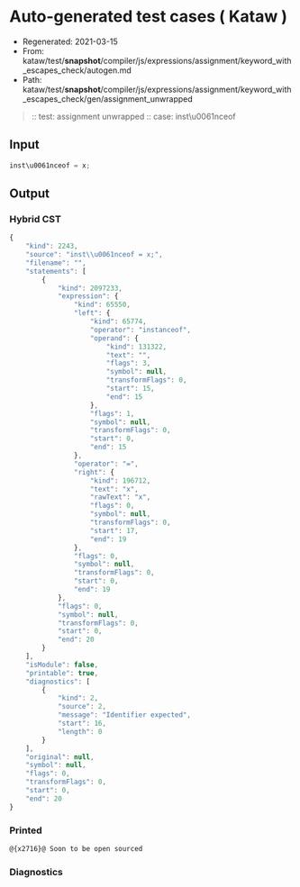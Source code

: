 # Auto-generated test cases ( Kataw )
- Regenerated: 2021-03-15
- From: kataw/test/__snapshot__/compiler/js/expressions/assignment/keyword_with_escapes_check/autogen.md
- Path: kataw/test/__snapshot__/compiler/js/expressions/assignment/keyword_with_escapes_check/gen/assignment_unwrapped
> :: test: assignment unwrapped
> :: case: inst\u0061nceof
## Input

`````js
inst\u0061nceof = x;
`````

## Output

### Hybrid CST

```javascript
{
    "kind": 2243,
    "source": "inst\\u0061nceof = x;",
    "filename": "",
    "statements": [
        {
            "kind": 2097233,
            "expression": {
                "kind": 65550,
                "left": {
                    "kind": 65774,
                    "operator": "instanceof",
                    "operand": {
                        "kind": 131322,
                        "text": "",
                        "flags": 3,
                        "symbol": null,
                        "transformFlags": 0,
                        "start": 15,
                        "end": 15
                    },
                    "flags": 1,
                    "symbol": null,
                    "transformFlags": 0,
                    "start": 0,
                    "end": 15
                },
                "operator": "=",
                "right": {
                    "kind": 196712,
                    "text": "x",
                    "rawText": "x",
                    "flags": 0,
                    "symbol": null,
                    "transformFlags": 0,
                    "start": 17,
                    "end": 19
                },
                "flags": 0,
                "symbol": null,
                "transformFlags": 0,
                "start": 0,
                "end": 19
            },
            "flags": 0,
            "symbol": null,
            "transformFlags": 0,
            "start": 0,
            "end": 20
        }
    ],
    "isModule": false,
    "printable": true,
    "diagnostics": [
        {
            "kind": 2,
            "source": 2,
            "message": "Identifier expected",
            "start": 16,
            "length": 0
        }
    ],
    "original": null,
    "symbol": null,
    "flags": 0,
    "transformFlags": 0,
    "start": 0,
    "end": 20
}
```

### Printed

```javascript
@{x2716}@ Soon to be open sourced
```

### Diagnostics

```javascript

```

